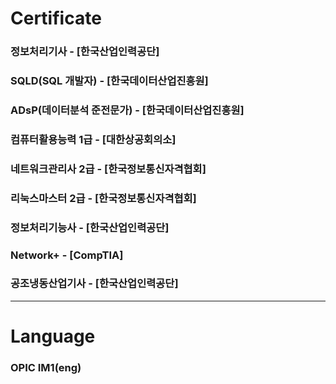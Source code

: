 # Certificate
   
### 정보처리기사   -   [한국산업인력공단]    
### SQLD(SQL 개발자) - [한국데이터산업진흥원]
### ADsP(데이터분석 준전문가)  - [한국데이터산업진흥원]
### 컴퓨터활용능력 1급  - [대한상공회의소]
### 네트워크관리사 2급  - [한국정보통신자격협회]
### 리눅스마스터 2급  - [한국정보통신자격협회]
### 정보처리기능사  - [한국산업인력공단]
### Network+  - [CompTIA]
### 공조냉동산업기사  - [한국산업인력공단]

<hr>

# Language
### OPIC IM1(eng)
